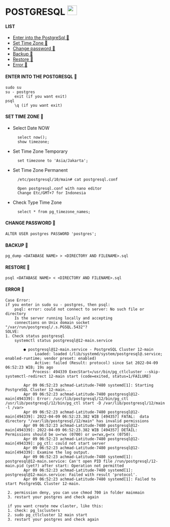 # POSTGRESQL <img src="https://raw.githubusercontent.com/MartinHeinz/MartinHeinz/master/wave.gif" width="30px">

#### LIST
- [Enter into the PostgreSql 👻](#enter-into-the-postgresql-)
- [Set Time Zone 👻](#set-time-zone-)
- [Change password 👻](#change-password-)
- [Backup 👻](#backup-)
- [Restore 👻](#restore-)
- [Error 👻](#error-)

#### ENTER INTO THE POSTGRESQL 👻
    sudo su
    su - postgres 
        exit (if you want exit)
    psql
        \q (if you want exit)

#### SET TIME ZONE 👻

- Select Date NOW

        select now();
        show timezone;
    
- Set Time Zone Temporary

        set timezone to 'Asia/Jakarta';
    
- Set Time Zone Permanent

        /etc/postgresql/10/main# cat postgresql.conf

        Open postgresql.conf with nano editor
        Change Etc/GMT+7 for Indonesia
    
- Check Type Time Zone
    
        select * from pg_timezone_names;


#### CHANGE PASSWORD 👻
    ALTER USER postgres PASSWORD 'postgres';

#### BACKUP 👻
    pg_dump <DATABASE NAME> > <DIRECTORY AND FILENAME>.sql
    
#### RESTORE 👻
    psql <DATABASE NAME> < <DIRECTORY AND FILENAME>.sql
    
#### ERROR 👻
    Case Error:
    if you enter in sudo su - postgres, then psql:
        psql: error: could not connect to server: No such file or directory
        Is the server running locally and accepting
        connections on Unix domain socket "/var/run/postgresql/.s.PGSQL.5432"?
    SOLVE:
    1. Check status postgresql
        systemctl status postgresql@12-main.service
        
            ● postgresql@12-main.service - PostgreSQL Cluster 12-main
                 Loaded: loaded (/lib/systemd/system/postgresql@.service; enabled-runtime; vendor preset: enabled)
                 Active: failed (Result: protocol) since Sat 2022-04-09 06:52:23 WIB; 19s ago
                Process: 494339 ExecStart=/usr/bin/pg_ctlcluster --skip-systemctl-redirect 12-main start (code=exited, status=1/FAILURE)

            Apr 09 06:52:23 achmad-Latitude-7480 systemd[1]: Starting PostgreSQL Cluster 12-main...
            Apr 09 06:52:23 achmad-Latitude-7480 postgresql@12-main[494339]: Error: /usr/lib/postgresql/12/bin/pg_ctl /usr/lib/postgresql/12/bin/pg_ctl start -D /var/lib/postgresql/12/main -l /var>
            Apr 09 06:52:23 achmad-Latitude-7480 postgresql@12-main[494339]: 2022-04-09 06:52:23.382 WIB [494357] FATAL:  data directory "/var/lib/postgresql/12/main" has invalid permissions
            Apr 09 06:52:23 achmad-Latitude-7480 postgresql@12-main[494339]: 2022-04-09 06:52:23.382 WIB [494357] DETAIL:  Permissions should be u=rwx (0700) or u=rwx,g=rx (0750).
            Apr 09 06:52:23 achmad-Latitude-7480 postgresql@12-main[494339]: pg_ctl: could not start server
            Apr 09 06:52:23 achmad-Latitude-7480 postgresql@12-main[494339]: Examine the log output.
            Apr 09 06:52:23 achmad-Latitude-7480 systemd[1]: postgresql@12-main.service: Can't open PID file /run/postgresql/12-main.pid (yet?) after start: Operation not permitted
            Apr 09 06:52:23 achmad-Latitude-7480 systemd[1]: postgresql@12-main.service: Failed with result 'protocol'.
            Apr 09 06:52:23 achmad-Latitude-7480 systemd[1]: Failed to start PostgreSQL Cluster 12-main.
            
     2. permission deny, you can use chmod 700 in folder mainmain
     3. restart your postgres and check again
     
     if you want create new claster, like this:
     1. check: pg_lsclusters
     2. sudo pg_ctlcluster 12 main start
     3. restart your postgres and check again
